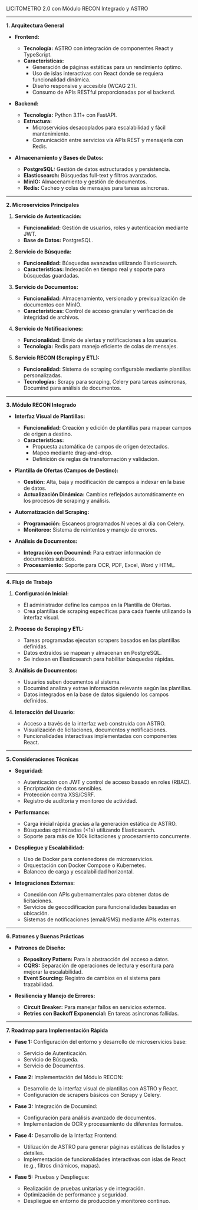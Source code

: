 LICITOMETRO 2.0 con Módulo RECON Integrado y ASTRO

---

**1. Arquitectura General**

- **Frontend:**
  - **Tecnología:** ASTRO con integración de componentes React y TypeScript.
  - **Características:**
    - Generación de páginas estáticas para un rendimiento óptimo.
    - Uso de islas interactivas con React donde se requiera funcionalidad dinámica.
    - Diseño responsive y accesible (WCAG 2.1).
    - Consumo de APIs RESTful proporcionadas por el backend.

- **Backend:**
  - **Tecnología:** Python 3.11+ con FastAPI.
  - **Estructura:**
    - Microservicios desacoplados para escalabilidad y fácil mantenimiento.
    - Comunicación entre servicios vía APIs REST y mensajería con Redis.

- **Almacenamiento y Bases de Datos:**
  - **PostgreSQL:** Gestión de datos estructurados y persistencia.
  - **Elasticsearch:** Búsquedas full-text y filtros avanzados.
  - **MinIO:** Almacenamiento y gestión de documentos.
  - **Redis:** Cacheo y colas de mensajes para tareas asíncronas.

---

**2. Microservicios Principales**

1. **Servicio de Autenticación:**
   - **Funcionalidad:** Gestión de usuarios, roles y autenticación mediante JWT.
   - **Base de Datos:** PostgreSQL.

2. **Servicio de Búsqueda:**
   - **Funcionalidad:** Búsquedas avanzadas utilizando Elasticsearch.
   - **Características:** Indexación en tiempo real y soporte para búsquedas guardadas.

3. **Servicio de Documentos:**
   - **Funcionalidad:** Almacenamiento, versionado y previsualización de documentos con MinIO.
   - **Características:** Control de acceso granular y verificación de integridad de archivos.

4. **Servicio de Notificaciones:**
   - **Funcionalidad:** Envío de alertas y notificaciones a los usuarios.
   - **Tecnología:** Redis para manejo eficiente de colas de mensajes.

5. **Servicio RECON (Scraping y ETL):**
   - **Funcionalidad:** Sistema de scraping configurable mediante plantillas personalizadas.
   - **Tecnologías:** Scrapy para scraping, Celery para tareas asíncronas, Documind para análisis de documentos.

---

**3. Módulo RECON Integrado**

- **Interfaz Visual de Plantillas:**
  - **Funcionalidad:** Creación y edición de plantillas para mapear campos de origen a destino.
  - **Características:**
    - Propuesta automática de campos de origen detectados.
    - Mapeo mediante drag-and-drop.
    - Definición de reglas de transformación y validación.

- **Plantilla de Ofertas (Campos de Destino):**
  - **Gestión:** Alta, baja y modificación de campos a indexar en la base de datos.
  - **Actualización Dinámica:** Cambios reflejados automáticamente en los procesos de scraping y análisis.

- **Automatización del Scraping:**
  - **Programación:** Escaneos programados N veces al día con Celery.
  - **Monitoreo:** Sistema de reintentos y manejo de errores.

- **Análisis de Documentos:**
  - **Integración con Documind:** Para extraer información de documentos subidos.
  - **Procesamiento:** Soporte para OCR, PDF, Excel, Word y HTML.

---

**4. Flujo de Trabajo**

1. **Configuración Inicial:**
   - El administrador define los campos en la Plantilla de Ofertas.
   - Crea plantillas de scraping específicas para cada fuente utilizando la interfaz visual.

2. **Proceso de Scraping y ETL:**
   - Tareas programadas ejecutan scrapers basados en las plantillas definidas.
   - Datos extraídos se mapean y almacenan en PostgreSQL.
   - Se indexan en Elasticsearch para habilitar búsquedas rápidas.

3. **Análisis de Documentos:**
   - Usuarios suben documentos al sistema.
   - Documind analiza y extrae información relevante según las plantillas.
   - Datos integrados en la base de datos siguiendo los campos definidos.

4. **Interacción del Usuario:**
   - Acceso a través de la interfaz web construida con ASTRO.
   - Visualización de licitaciones, documentos y notificaciones.
   - Funcionalidades interactivas implementadas con componentes React.

---

**5. Consideraciones Técnicas**

- **Seguridad:**
  - Autenticación con JWT y control de acceso basado en roles (RBAC).
  - Encriptación de datos sensibles.
  - Protección contra XSS/CSRF.
  - Registro de auditoría y monitoreo de actividad.

- **Performance:**
  - Carga inicial rápida gracias a la generación estática de ASTRO.
  - Búsquedas optimizadas (<1s) utilizando Elasticsearch.
  - Soporte para más de 100k licitaciones y procesamiento concurrente.

- **Despliegue y Escalabilidad:**
  - Uso de Docker para contenedores de microservicios.
  - Orquestación con Docker Compose o Kubernetes.
  - Balanceo de carga y escalabilidad horizontal.

- **Integraciones Externas:**
  - Conexión con APIs gubernamentales para obtener datos de licitaciones.
  - Servicios de geocodificación para funcionalidades basadas en ubicación.
  - Sistemas de notificaciones (email/SMS) mediante APIs externas.

---

**6. Patrones y Buenas Prácticas**

- **Patrones de Diseño:**
  - **Repository Pattern:** Para la abstracción del acceso a datos.
  - **CQRS:** Separación de operaciones de lectura y escritura para mejorar la escalabilidad.
  - **Event Sourcing:** Registro de cambios en el sistema para trazabilidad.

- **Resiliencia y Manejo de Errores:**
  - **Circuit Breaker:** Para manejar fallos en servicios externos.
  - **Retries con Backoff Exponencial:** En tareas asíncronas fallidas.

---

**7. Roadmap para Implementación Rápida**

- **Fase 1:** Configuración del entorno y desarrollo de microservicios base:
  - Servicio de Autenticación.
  - Servicio de Búsqueda.
  - Servicio de Documentos.

- **Fase 2:** Implementación del Módulo RECON:
  - Desarrollo de la interfaz visual de plantillas con ASTRO y React.
  - Configuración de scrapers básicos con Scrapy y Celery.

- **Fase 3:** Integración de Documind:
  - Configuración para análisis avanzado de documentos.
  - Implementación de OCR y procesamiento de diferentes formatos.

- **Fase 4:** Desarrollo de la Interfaz Frontend:
  - Utilización de ASTRO para generar páginas estáticas de listados y detalles.
  - Implementación de funcionalidades interactivas con islas de React (e.g., filtros dinámicos, mapas).

- **Fase 5:** Pruebas y Despliegue:
  - Realización de pruebas unitarias y de integración.
  - Optimización de performance y seguridad.
  - Despliegue en entorno de producción y monitoreo continuo.

